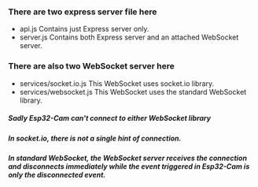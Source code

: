 ### There are two express server file here
 - api.js Contains just Express server only.
 - server.js Contains both Express server and an attached WebSocket server.

### There are also two WebSocket server here
 - services/socket.io.js This WebSocket uses socket.io library.
 - services/websocket.js This WebSocket uses the standard WebSocket library.

##### Sadly Esp32-Cam can't connect to either WebSocket library
##### In socket.io, there is not a single hint of connection.
##### In standard WebSocket, the WebSocket server receives the connection and disconnects immediately while the event triggered in Esp32-Cam is only the disconnected event.